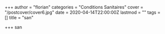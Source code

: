 +++
author = "florian"
categories = "Conditions Sanitaires"
cover = "/postcover/cover6.jpg"
date = 2020-04-14T22:00:00Z
lastmod = ""
tags = []
title = "san"

+++
san